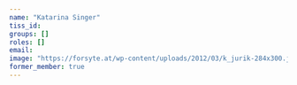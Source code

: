 ```yaml
---
name: "Katarina Singer"
tiss_id: 
groups: []
roles: []
email:
image: "https://forsyte.at/wp-content/uploads/2012/03/k_jurik-284x300.jpg"
former_member: true
---
```


<!--
Your custom content goes here.
-->